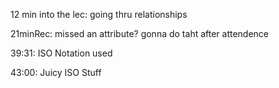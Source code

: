12 min into the lec: going thru relationships

21minRec: missed an attribute? gonna do taht after attendence 

39:31: ISO Notation used

43:00: Juicy ISO Stuff

